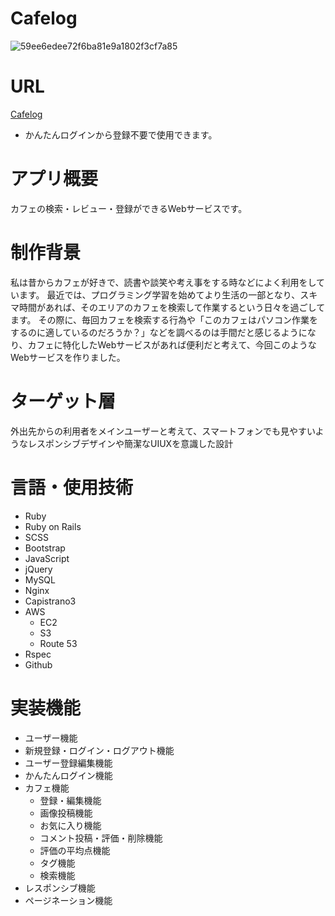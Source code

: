 # Cafelog

![59ee6edee72f6ba81e9a1802f3cf7a85](https://user-images.githubusercontent.com/53207844/110472695-03a54a00-8121-11eb-8898-c0cfbdb073d2.gif)

# URL
[Cafelog](http://www.cafelog.work)
- かんたんログインから登録不要で使用できます。

# アプリ概要
カフェの検索・レビュー・登録ができるWebサービスです。

# 制作背景
私は昔からカフェが好きで、読書や談笑や考え事をする時などによく利用をしています。
  最近では、プログラミング学習を始めてより生活の一部となり、スキマ時間があれば、そのエリアのカフェを検索して作業するという日々を過ごしてます。
  その際に、毎回カフェを検索する行為や「このカフェはパソコン作業をするのに適しているのだろうか？」などを調べるのは手間だと感じるようになり、カフェに特化したWebサービスがあれば便利だと考えて、今回このようなWebサービスを作りました。
 
# ターゲット層
外出先からの利用者をメインユーザーと考えて、スマートフォンでも見やすいようなレスポンシブデザインや簡潔なUIUXを意識した設計

# 言語・使用技術
- Ruby
- Ruby on Rails
- SCSS
- Bootstrap
- JavaScript
- jQuery
- MySQL
- Nginx
- Capistrano3
- AWS
  - EC2
  - S3
  - Route 53
- Rspec
- Github

# 実装機能
- ユーザー機能
 - 新規登録・ログイン・ログアウト機能
 - ユーザー登録編集機能
 - かんたんログイン機能
- カフェ機能
  - 登録・編集機能
  - 画像投稿機能
  - お気に入り機能
  - コメント投稿・評価・削除機能
  - 評価の平均点機能
  - タグ機能
  - 検索機能
- レスポンシブ機能
- ページネーション機能
